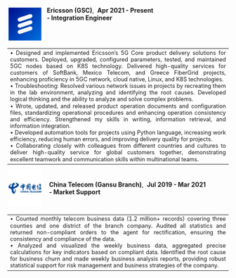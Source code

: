 <div style="display: flex; align-items: flex-start; margin-bottom: 15px;"> <!-- Use flex-start for alignment -->
  <img src="static/assets/img/ericsson_logo.png" alt="Ericsson Logo" style="width: 80px; height: 80px; margin-right: 10px;"> <!-- Adjust margin-right for space -->
  <div> <!-- No additional padding -->
    <strong>Ericsson (GSC)</strong>,&nbsp;&nbsp;<strong>Apr 2021 - Present</strong><br>
    <strong>- Integration Engineer</strong>
  </div>
</div>

<table>
<tr>
  <td style="font-size: 0.9em; line-height: 1.2em; text-align: justify;">
  • Designed and implemented Ericsson’s 5G Core product delivery solutions for customers. Deployed, upgraded, configured parameters, tested, and maintained 5GC nodes based on K8S technology. Delivered high-quality services for customers of SoftBank, Mexico Telecom, and Greece FiberGrid projects, enhancing proficiency in 5GC network, cloud native, Linux, and K8S technologies.<br>
  • Troubleshooting: Resolved various network issues in projects by recreating them in the lab environment, analyzing and identifying the root causes. Developed logical thinking and the ability to analyze and solve complex problems.<br>
  • Wrote, updated, and released product operation documents and configuration files, standardizing operational procedures and enhancing operation consistency and efficiency. Strengthened my skills in writing, information retrieval, and information integration.<br>
  • Developed automation tools for projects using Python language, increasing work efficiency, reducing human errors, and improving delivery quality for projects.<br>
  • Collaborating closely with colleagues from different countries and cultures to deliver high-quality service for global customers together, demonstrating excellent teamwork and communication skills within multinational teams.
  </td>
</tr>
</table>

<div style="display: flex; align-items: center; margin-bottom: 20px;"> <!-- Use center alignment for better coordination -->
  <img src="static/assets/img/ct_logo.png" alt="China Telecom Logo" style="width: 80px; height: 80px; margin-right: 15px;"> <!-- Right margin for spacing -->
  <div>
    <strong>China Telecom (Gansu Branch)</strong>,&nbsp;&nbsp;<strong>Jul 2019 - Mar 2021</strong><br> <!-- Company and position on one line -->
    <strong>- Market Support</strong> <!-- Position on next line -->
  </div>
</div>

<table>
<tr>
  <td style="font-size: 0.9em; line-height: 1.2em; text-align: justify;">
  • Counted monthly telecom business data (1.2 million+ records) covering three counties and one district of the branch company. Audited all statistics and returned non-compliant orders to the agent for rectification, ensuring the consistency and compliance of the data.<br>
  • Analyzed and visualized the weekly business data, aggregated precise calculations for key indicators based on compliant data. Identified the root cause for business churn and made weekly business analysis reports, providing robust statistical support for risk management and business strategies of the company.
  </td>
</tr>
</table>


